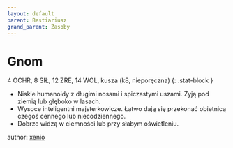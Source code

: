 ```yaml
---
layout: default
parent: Bestiariusz
grand_parent: Zasoby
---
```


# Gnom

4 OCHR, 8 SIŁ, 12 ZRE, 14 WOL, kusza (k8, nieporęczna)
{: .stat-block }

- Niskie humanoidy z długimi nosami i spiczastymi uszami.   Żyją pod ziemią lub głęboko w lasach.  
- Wysoce inteligentni majsterkowicze.   Łatwo dają się przekonać obietnicą czegoś cennego lub niecodziennego.  
- Dobrze widzą w ciemności lub przy słabym oświetleniu.  

author: [xenio](https://xenioinabottle.blogspot.com)
